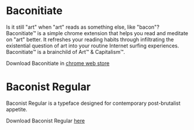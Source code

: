 # Baconitiate

Is it still "art" when "art" reads as something else, like "bacon"? Baconitiate™ is a simple chrome extension that helps you read and meditate on "art" better. It refreshes your reading habits through infiltrating the existential question of art into your routine Internet surfing experiences. Baconitiate™ is a brainchild of Art™ & Capitalism™.

Download Baconitiate in [chrome web store]()

# Baconist Regular

Baconist Regular is a typeface designed for contemporary post-brutalist appetite. 


Download Baconist Regular [here]()


